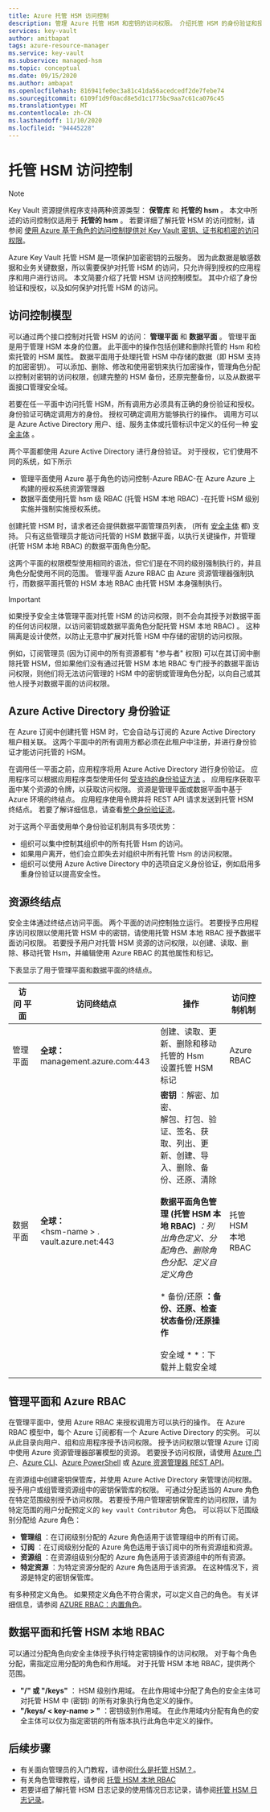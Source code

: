 ```yaml
---
title: Azure 托管 HSM 访问控制
description: 管理 Azure 托管 HSM 和密钥的访问权限。 介绍托管 HSM 的身份验证和授权模式，以及如何保护 Hsm。
services: key-vault
author: amitbapat
tags: azure-resource-manager
ms.service: key-vault
ms.subservice: managed-hsm
ms.topic: conceptual
ms.date: 09/15/2020
ms.author: ambapat
ms.openlocfilehash: 816941fe0ec3a81c41da56acedcedf2de7febe74
ms.sourcegitcommit: 6109f1d9f0acd8e5d1c1775bc9aa7c61ca076c45
ms.translationtype: MT
ms.contentlocale: zh-CN
ms.lasthandoff: 11/10/2020
ms.locfileid: "94445228"
---
```

# <a name="managed-hsm-access-control"></a>托管 HSM 访问控制

> [!NOTE]
> Key Vault 资源提供程序支持两种资源类型： **保管库** 和 **托管的 hsm** 。 本文中所述的访问控制仅适用于 **托管的 hsm** 。 若要详细了解托管 HSM 的访问控制，请参阅 [使用 Azure 基于角色的访问控制提供对 Key Vault 密钥、证书和机密的访问权限](../general/rbac-guide.md)。

Azure Key Vault 托管 HSM 是一项保护加密密钥的云服务。 因为此数据是敏感数据和业务关键数据，所以需要保护对托管 HSM 的访问，只允许得到授权的应用程序和用户进行访问。 本文简要介绍了托管 HSM 访问控制模型。 其中介绍了身份验证和授权，以及如何保护对托管 HSM 的访问。

## <a name="access-control-model"></a>访问控制模型

可以通过两个接口控制对托管 HSM 的访问： **管理平面** 和 **数据平面** 。 管理平面是用于管理 HSM 本身的位置。 此平面中的操作包括创建和删除托管的 Hsm 和检索托管的 HSM 属性。 数据平面用于处理托管 HSM 中存储的数据（即 HSM 支持的加密密钥）。 可以添加、删除、修改和使用密钥来执行加密操作，管理角色分配以控制对密钥的访问权限，创建完整的 HSM 备份，还原完整备份，以及从数据平面接口管理安全域。

若要在任一平面中访问托管 HSM，所有调用方必须具有正确的身份验证和授权。 身份验证可确定调用方的身份。 授权可确定调用方能够执行的操作。 调用方可以是 Azure Active Directory 用户、组、服务主体或托管标识中定义的任何一种 [安全主体](../../role-based-access-control/overview.md#security-principal) 。

两个平面都使用 Azure Active Directory 进行身份验证。 对于授权，它们使用不同的系统，如下所示
- 管理平面使用 Azure 基于角色的访问控制-Azure RBAC-在 Azure Azure 上构建的授权系统资源管理器 
- 数据平面使用托管 hsm 级 RBAC (托管 HSM 本地 RBAC) -在托管 HSM 级别实施并强制实施授权系统。

创建托管 HSM 时，请求者还会提供数据平面管理员列表， (所有 [安全主体](../../role-based-access-control/overview.md#security-principal) 都) 支持。 只有这些管理员才能访问托管的 HSM 数据平面，以执行关键操作，并管理 (托管 HSM 本地 RBAC) 的数据平面角色分配。

这两个平面的权限模型使用相同的语法，但它们是在不同的级别强制执行的，并且角色分配使用不同的范围。 管理平面 Azure RBAC 由 Azure 资源管理器强制执行，而数据平面托管的 HSM 本地 RBAC 由托管 HSM 本身强制执行。

> [!IMPORTANT]
> 如果授予安全主体管理平面对托管 HSM 的访问权限，则不会向其授予对数据平面的任何访问权限，以访问密钥或数据平面角色分配托管 HSM 本地 RBAC) 。 这种隔离是设计使然，以防止无意中扩展对托管 HSM 中存储的密钥的访问权限。

例如，订阅管理员 (因为订阅中的所有资源都有 "参与者" 权限) 可以在其订阅中删除托管 HSM，但如果他们没有通过托管 HSM 本地 RBAC 专门授予的数据平面访问权限，则他们将无法访问管理的 HSM 中的密钥或管理角色分配，以向自己或其他人授予对数据平面的访问权限。

## <a name="azure-active-directory-authentication"></a>Azure Active Directory 身份验证

在 Azure 订阅中创建托管 HSM 时，它会自动与订阅的 Azure Active Directory 租户相关联。 这两个平面中的所有调用方都必须在此租户中注册，并进行身份验证才能访问托管的 HSM。

在调用任一平面之前，应用程序将用 Azure Active Directory 进行身份验证。 应用程序可以根据应用程序类型使用任何 [受支持的身份验证方法](../../active-directory/develop/authentication-vs-authorization.md) 。 应用程序获取平面中某个资源的令牌，以获取访问权限。 资源是管理平面或数据平面中基于 Azure 环境的终结点。 应用程序使用令牌并将 REST API 请求发送到托管 HSM 终结点。 若要了解详细信息，请查看[整个身份验证流](../../active-directory/develop/v2-oauth2-auth-code-flow.md)。

对于这两个平面使用单个身份验证机制具有多项优势：

- 组织可以集中控制其组织中的所有托管 Hsm 的访问。
- 如果用户离开，他们会立即失去对组织中所有托管 Hsm 的访问权限。
- 组织可以使用 Azure Active Directory 中的选项自定义身份验证，例如启用多重身份验证以提高安全性。

## <a name="resource-endpoints"></a>资源终结点

安全主体通过终结点访问平面。 两个平面的访问控制独立运行。 若要授予应用程序访问权限以使用托管 HSM 中的密钥，请使用托管 HSM 本地 RBAC 授予数据平面访问权限。 若要授予用户对托管 HSM 资源的访问权限，以创建、读取、删除、移动托管 Hsm，并编辑使用 Azure RBAC 的其他属性和标记。

下表显示了用于管理平面和数据平面的终结点。

| 访问&nbsp;平面 | 访问终结点 | 操作 | 访问控制机制 |
| --- | --- | --- | --- |
| 管理平面 | **全球：**<br> management.azure.com:443<br> | 创建、读取、更新、删除和移动托管的 Hsm<br>设置托管 HSM 标记 | Azure RBAC |
| 数据平面 | **全球：**<br> &lt;hsm-name &gt; . vault.azure.net:443<br> | **密钥** ：解密、加密、<br> 解包、打包、验证、签名、获取、列出、更新、创建、导入、删除、备份、还原、清除<br/><br/> **数据平面角色管理 (托管 HSM 本地 RBAC)** _：列出角色定义、分配角色、删除角色分配、定义自定义角色 <br/> <br/>_ * 备份/还原 **：备份、还原、检查状态备份/还原操作 <br/> <br/>** 安全域 * *：下载并上载安全域 | 托管 HSM 本地 RBAC |
|||||
## <a name="management-plane-and-azure-rbac"></a>管理平面和 Azure RBAC

在管理平面中，使用 Azure RBAC 来授权调用方可以执行的操作。 在 Azure RBAC 模型中，每个 Azure 订阅都有一个 Azure Active Directory 的实例。 可以从此目录向用户、组和应用程序授予访问权限。 授予访问权限以管理 Azure 订阅中使用 Azure 资源管理器部署模型的资源。 若要授予访问权限，请使用 [Azure 门户](https://portal.azure.com/)、[Azure CLI](/cli/azure/install-classic-cli)、[Azure PowerShell](/powershell/azureps-cmdlets-docs) 或 [Azure 资源管理器 REST API](/rest/api/authorization/roleassignments)。

在资源组中创建密钥保管库，并使用 Azure Active Directory 来管理访问权限。 授予用户或组管理资源组中的密钥保管库的权限。 可通过分配适当的 Azure 角色在特定范围级别授予访问权限。 若要授予用户管理密钥保管库的访问权限，请为特定范围的用户分配预定义的 `key vault Contributor` 角色。 可以将以下范围级别分配给 Azure 角色：

- **管理组** ：在订阅级别分配的 Azure 角色适用于该管理组中的所有订阅。
- **订阅** ：在订阅级别分配的 Azure 角色适用于该订阅中的所有资源组和资源。
- **资源组** ：在资源组级别分配的 Azure 角色适用于该资源组中的所有资源。
- **特定资源** ：为特定资源分配的 Azure 角色适用于该资源。 在这种情况下，资源是特定的密钥保管库。

有多种预定义角色。 如果预定义角色不符合需求，可以定义自己的角色。 有关详细信息，请参阅 [AZURE RBAC：内置角色](../../role-based-access-control/built-in-roles.md)。

## <a name="data-plane-and-managed-hsm-local-rbac"></a>数据平面和托管 HSM 本地 RBAC

可以通过分配角色向安全主体授予执行特定密钥操作的访问权限。 对于每个角色分配，需指定应用分配的角色和作用域。 对于托管 HSM 本地 RBAC，提供两个范围。

- **"/" 或 "/keys"** ： HSM 级别作用域。 在此作用域中分配了角色的安全主体可对托管 HSM 中 (密钥) 的所有对象执行角色定义的操作。
- **"/keys/ &lt; key-name &gt; "** ：密钥级别作用域。 在此作用域内分配有角色的安全主体可以仅为指定密钥的所有版本执行此角色中定义的操作。

## <a name="next-steps"></a>后续步骤

- 有关面向管理员的入门教程，请参阅[什么是托管 HSM？](overview.md)。
- 有关角色管理教程，请参阅 [托管 HSM 本地 RBAC](role-management.md)
- 若要详细了解托管 HSM 日志记录的使用情况日志记录，请参阅[托管 HSM 日志记录](logging.md)。